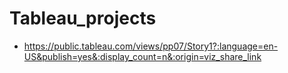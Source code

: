 # Tableau_projects
- https://public.tableau.com/views/pp07/Story1?:language=en-US&publish=yes&:display_count=n&:origin=viz_share_link
